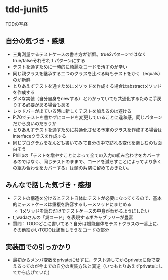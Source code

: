 # tdd-junit5
TDDの写経

## 自分の気づき・感想
- 三角測量するテストケースの書き方が新鮮。true2パターンではなくtrue/falseそれぞれ１パターンにする
- テストを通すために一時的に綺麗なコードを汚すのが辛い
- 同じ親クラスを継承する二つのクラスを比べる時もテストをかく（equals）のが新鮮
- とりあえずテストを通すためにメソッドを作成する場合はabstractメソッドを作成する
- ダメな実装（自分自身をnewする）とわかっていても共通化するために手戻りする必要がある場合もある
- レッドバーが出ている時に新しくテストを加えるのは避ける
- P.70でテストを書かずにコードを変更していることに違和感。同じパターンだから良いのだろうか
- とりあえずテストを通すために共通化させる予定のクラスを作成する場合はinterfaceクラスを作成する
- 同じプログラムをなんども書いてみて自分の中で訪れる変化を楽しむのも面白そう
- Philipの「テストを増やすことによって全ての入力の組み合わせをカバーするのではなく、同じテストのままで、コードを減らすことによってより多くの組み合わせをカバーする」は頭の片隅に留めておきたい。

## みんなで話した気づき・感想
- テストの構造を分けるとテスト自体にテストが必要になってくるので、基本的にテストケースは重複を許容するし一メソッドにまとめる
  - 1メソッドを読むだけでテストケースの中身がわかるようにしたい
- t_wadaさんの「糞コード」を表現するボキャブラリーが豊富
- 質問：TODOどこに書いてる？自分は機能自体をテストクラスの一番上に、その他細かいTODOは該当しそうなコードの部分

## 実装面での引っかかり
- 最初からメンバ変数をprivateにせずに、テスト通してからprivateに後で変えるってのが今までの自分の実装方法と真逆（いつもとりあえずprivateにしてから広げていた)
